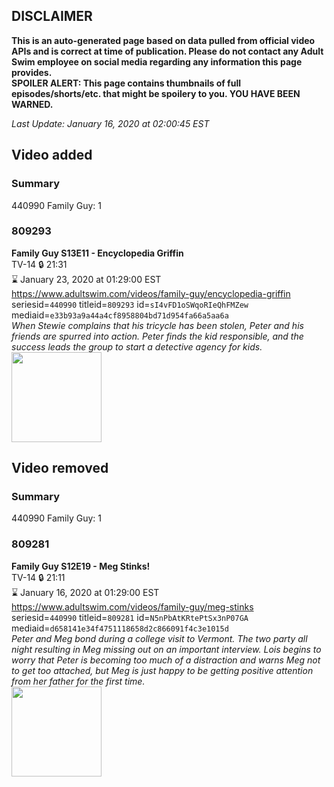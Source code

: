 ## DISCLAIMER
**This is an auto-generated page based on data pulled from official video APIs and is correct at time of publication. Please do not contact any Adult Swim employee on social media regarding any information this page provides.**  
**SPOILER ALERT: This page contains thumbnails of full episodes/shorts/etc. that might be spoilery to you. YOU HAVE BEEN WARNED.**  

_Last Update: January 16, 2020 at 02:00:45 EST_
## Video added
### Summary
440990 Family Guy: 1  
### 809293
**Family Guy S13E11 - Encyclopedia Griffin**  
TV-14 🔒 21:31  
⌛ January 23, 2020 at 01:29:00 EST  
https://www.adultswim.com/videos/family-guy/encyclopedia-griffin  
seriesid=`440990` titleid=`809293` id=`sI4vFD1oSWqoRIeQhFMZew` mediaid=`e33b93a9a44a4cf8958804bd71d954fa66a5aa6a`  
_When Stewie complains that his tricycle has been stolen, Peter and his friends are spurred into action. Peter finds the kid responsible, and the success leads the group to start a detective agency for kids._  
<a href="https://i.cdn.turner.com/adultswim/big/image-upload/thumbnails/thumb-2_image-15126761636641.jpg"><img src="https://i.cdn.turner.com/adultswim/big/image-upload/thumbnails/thumb-2_image-15126761636641.jpg" height="144px" /></a>
## Video removed
### Summary
440990 Family Guy: 1  
### 809281
**Family Guy S12E19 - Meg Stinks!**  
TV-14 🔒 21:11  
⌛ January 16, 2020 at 01:29:00 EST  
https://www.adultswim.com/videos/family-guy/meg-stinks  
seriesid=`440990` titleid=`809281` id=`N5nPbAtKRtePtSx3nP07GA` mediaid=`d658141e34f4751118658d2c866091f4c3e1015d`  
_Peter and Meg bond during a college visit to Vermont. The two party all night resulting in Meg missing out on an important interview. Lois begins to worry that Peter is becoming too much of a distraction and warns Meg not to get too attached, but Meg is just happy to be getting positive attention from her father for the first time._  
<a href="https://i.cdn.turner.com/adultswim/big/image-upload/thumbnails/thumb-2_image-15108604519322.jpg"><img src="https://i.cdn.turner.com/adultswim/big/image-upload/thumbnails/thumb-2_image-15108604519322.jpg" height="144px" /></a>
